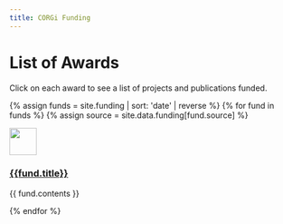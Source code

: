 ```yaml
---
title: CORGi Funding
---
```


# List of Awards

Click on each award to see a list of projects and publications funded.

{% assign funds = site.funding | sort: 'date' | reverse %}
{% for fund in funds %}
{% assign source = site.data.funding[fund.source] %}

<div class="image-and-text">
  <a href="{{ source.url }}">
     <img src="{{ source.image }}" width="48px" style="margin-right: 10px" />
  </a>
  <h3><a href="{{ source.url }}">{{fund.title}}</a></h3>
</div>

{{ fund.contents }}

{% endfor %}
